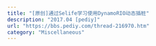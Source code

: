 ```yaml
---
title: "[原创]通过Selife学习使用DynamoRIO动态插桩"
description: "2017.04 [pediy]"
url: "https://bbs.pediy.com/thread-216970.htm"
category: "Miscellaneous"
---
```

